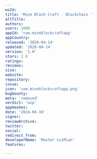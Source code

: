 ```yaml
---
wsId: 
title: 'Mine Block Craft - Blockchain '
altTitle: 
authors: 
users: 1000
appId: 'com.mineblockcraftapp'
appCountry: 
released: '2020-04-14'
updated: '2020-04-14'
version: '1.0'
stars: 2.8
ratings: 
reviews: 
size: 
website: 
repository: 
issue: 
icon: 'com.mineblockcraftapp.png'
bugbounty: 
meta: 'removed'
verdict: 'wip'
appHashes: 
date: '2024-04-19'
signer: 
reviewArchive: 
twitter: 
social: 
redirect_from: 
developerName: 'Master CuiMian'
features: 

---
```


